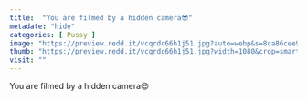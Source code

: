 ```yaml
---
title:  "You are filmed by a hidden camera😎"
metadate: "hide"
categories: [ Pussy ]
image: "https://preview.redd.it/vcqrdc66h1j51.jpg?auto=webp&s=8ca86cee9a0ed5eb43da5c17b9c3a185eb9608c6"
thumb: "https://preview.redd.it/vcqrdc66h1j51.jpg?width=1080&crop=smart&auto=webp&s=a90de252fc66dffdbdc06f6cec26c9bb37e15855"
visit: ""
---
```

You are filmed by a hidden camera😎
